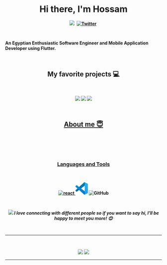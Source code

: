 <p>
  <h1 align="center"><b>Hi there, I'm Hossam </h1>
</p>
<p align="center">
<a href=""><img src="https://img.shields.io/badge/PORTFOLIO-CC6699?style=for-the-badge&logoColor=white alt="Portfolio" /></a>&nbsp;
<a href="https://twitter.com/hossammo9996"><img src="https://img.shields.io/badge/Twitter-1DA1F2?style=for-the-badge&logo=twitter&logoColor=white" alt="Twitter" /></a>&nbsp;
</p>
<br />

<p> An Egyptian Enthusiastic Software Engineer and Mobile Application Developer using Flutter.</p>
<br />

<h2 align="center">My favorite projects 💻</h2>
<br />

<p align="center">
  <img width="400" src="https://github.com/info-hossam/socially/blob/main/screenshots/splash.jpg" />
  <img width="400" src="https://github.com/info-hossam/socially/blob/main/screenshots/auth.jpg" />
  <!-- <img width="400" src="https://github.com/info-hossam/socially/blob/main/screenshots/auth.jpg" /> -->
 <a href="https://github.com/info-hossam/socially">
  <img align="" src="https://github-readme-stats.vercel.app/api/pin/?username=info-hossam&repo=socially&theme=tokyonight" />

</p>

<br />

<h2 align="center">About me 😇</h2>
<p align="center">
</p>
<br />
<p></p>

<br />
<br />
<p>
<h3 align="center"> Languages and Tools</h3>
</p>
<br />
<p align="center">
<a href="https://dart.dev/" target="_blank"> <img src="https://styles.redditmedia.com/t5_2sut9/styles/communityIcon_f1uukpexwpj11.jpg" alt="react" width="40" height="40"/> </a>
<!--<a href="https://flutter.dev/" target="_blank"> <img src="https://cdn.iconscout.com/icon/free/png-64/flutter-3521432-2944876.png" alt="nextjs" width="40" height="40"/> </a>-->
<img alt="Visual Studio Code" width="40px" src="https://raw.githubusercontent.com/github/explore/80688e429a7d4ef2fca1e82350fe8e3517d3494d/topics/visual-studio-code/visual-studio-code.png" />
<img alt="GitHub" width="40px" src="https://cdn.iconscout.com/icon/free/png-64/github-159-721954.png" />
   </p>
<br />
<p align="center">
<img src="https://media.giphy.com/media/LnQjpWaON8nhr21vNW/giphy.gif" width="60"> <em><b>I love connecting with different people</b> so if you want to say <b>hi, I'll be happy to meet you more!</b> 😊</em>
</p>
<br />

---

<br />
<p align="center">
<img src="https://github-readme-stats.vercel.app/api?username=info-hossam&theme=radical&show_icons=true" width="420"/>
<img src="https://github-readme-stats.vercel.app/api/top-langs/?username=info-hossam&layout=compact&theme=radical" width="400" />
</p>

---


